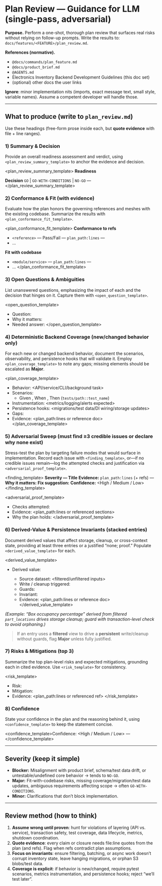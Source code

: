# Plan Review — Guidance for LLM (single-pass, adversarial)

**Purpose.** Perform a one-shot, thorough plan review that surfaces real risks without relying on follow-up prompts. Write the results to:
`docs/features/<FEATURE>/plan_review.md`.

**References (normative).**

* `@docs/commands/plan_feature.md`
* `@docs/product_brief.md`
* `@AGENTS.md`
* Electronics Inventory Backend Development Guidelines (this doc set)
* (optional) other docs the user links

**Ignore**: minor implementation nits (imports, exact message text, small style, variable names). Assume a competent developer will handle those.

---

## What to produce (write to `plan_review.md`)

Use these headings (free-form prose inside each, but **quote evidence** with file + line ranges).

### 1) Summary & Decision
Provide an overall readiness assessment and verdict, using `<plan_review_summary_template>` to anchor the evidence and decision.

<plan_review_summary_template>
**Readiness**
<single paragraph assessing plan readiness>

**Decision**
`GO` | `GO-WITH-CONDITIONS` | `NO-GO` — <brief reason tied to evidence>
</plan_review_summary_template>

### 2) Conformance & Fit (with evidence)
Evaluate how the plan honors the governing references and meshes with the existing codebase. Summarize the results with `<plan_conformance_fit_template>`.

<plan_conformance_fit_template>
**Conformance to refs**
- `<reference>` — Pass/Fail — `plan_path:lines` — <quote>
- ...

**Fit with codebase**
- `<module/service>` — `plan_path:lines` — <assumption or gap>
- ...
</plan_conformance_fit_template>

### 3) Open Questions & Ambiguities
List unanswered questions, emphasizing the impact of each and the decision that hinges on it. Capture them with `<open_question_template>`.

<open_question_template>
- Question: <uncertainty to resolve>
- Why it matters: <impact on implementation or scope>
- Needed answer: <what information unlocks progress>
</open_question_template>

### 4) Deterministic Backend Coverage (new/changed behavior only)
For each new or changed backend behavior, document the scenarios, observability, and persistence hooks that will validate it. Employ `<plan_coverage_template>` to note any gaps; missing elements should be escalated as **Major**.

<plan_coverage_template>
- Behavior: <API/service/CLI/background task>
- Scenarios:
  - Given <context>, When <action>, Then <outcome> (`tests/path::test_name`)
- Instrumentation: <metrics/logging/alerts expected>
- Persistence hooks: <migrations/test data/DI wiring/storage updates>
- Gaps: <missing element if any>
- Evidence: <plan_path:lines or reference doc>
</plan_coverage_template>

### 5) **Adversarial Sweep (must find ≥3 credible issues or declare why none exist)**
Stress-test the plan by targeting failure modes that would surface in implementation. Record each issue with `<finding_template>`, or—if no credible issues remain—log the attempted checks and justification via `<adversarial_proof_template>`.

<finding_template>
**Severity — Title**
**Evidence:** `plan_path:lines` (+ refs) — <quote>
**Why it matters:** <impact>
**Fix suggestion:** <minimal plan change>
**Confidence:** <High / Medium / Low>
</finding_template>

<adversarial_proof_template>
- Checks attempted: <targeted invariants or fault lines>
- Evidence: <plan_path:lines or referenced sections>
- Why the plan holds: <reason the risk is closed>
</adversarial_proof_template>

### 6) **Derived-Value & Persistence Invariants (stacked entries)**
Document derived values that affect storage, cleanup, or cross-context state, providing at least three entries or a justified “none; proof.” Populate `<derived_value_template>` for each.

<derived_value_template>
- Derived value: <name>
  - Source dataset: <filtered/unfiltered inputs>
  - Write / cleanup triggered: <persistence actions>
  - Guards: <conditions or feature flags>
  - Invariant: <statement that must hold>
  - Evidence: <plan_path:lines or reference doc>
</derived_value_template>

*(Example: “Box occupancy percentage” derived from filtered `part_locations` drives storage cleanup; guard with transaction-level check to avoid orphaning.)*

> If an entry uses a **filtered** view to drive a **persistent** write/cleanup without guards, flag **Major** unless fully justified.

### 7) Risks & Mitigations (top 3)
Summarize the top plan-level risks and expected mitigations, grounding each in cited evidence. Use `<risk_template>` for consistency.

<risk_template>
- Risk: <description tied to plan evidence>
- Mitigation: <action or clarification needed>
- Evidence: <plan_path:lines or referenced ref>
</risk_template>

### 8) Confidence
State your confidence in the plan and the reasoning behind it, using `<confidence_template>` to keep the statement concise.

<confidence_template>Confidence: <High / Medium / Low> — <one-sentence rationale></confidence_template>

---

## Severity (keep it simple)

* **Blocker:** Misalignment with product brief, schema/test data drift, or untestable/undefined core behavior → tends to `NO-GO`.
* **Major:** Fit-with-codebase risks, missing coverage/migration/test data updates, ambiguous requirements affecting scope → often `GO-WITH-CONDITIONS`.
* **Minor:** Clarifications that don’t block implementation.

---

## Review method (how to think)

1. **Assume wrong until proven**: hunt for violations of layering (API vs. service), transaction safety, test coverage, data lifecycle, metrics, shutdown coordination.
2. **Quote evidence**: every claim or closure needs file:line quotes from the plan (and refs). Flag when refs contradict plan assumptions.
3. **Focus on invariants**: ensure filtering, batching, or async work doesn’t corrupt inventory state, leave hanging migrations, or orphan S3 blobs/test data.
4. **Coverage is explicit**: if behavior is new/changed, require pytest scenarios, metrics instrumentation, and persistence hooks; reject “we’ll test later”.
